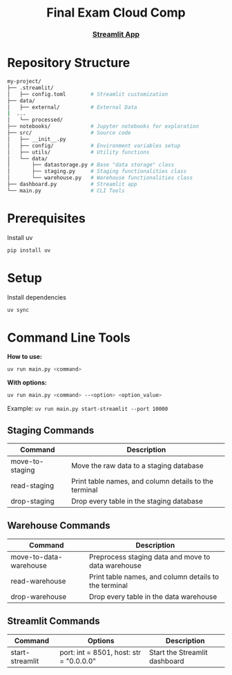 <h1 align="center"> Final Exam Cloud Comp </h1>
<h3 align="center"><a href="https://final-exam-cloud-comp-streamlit.onrender.com">Streamlit App</a><h3>

# Repository Structure
```bash
my-project/
├── .streamlit/
│   ├── config.toml        # Streamlit customization
├── data/               
│   ├── external/          # External Data
|  ...                      
│   └── processed/
├── notebooks/             # Jupyter notebooks for exploration
├── src/                   # Source code
│   ├── __init__.py
│   ├── config/            # Environment variables setup
│   ├── utils/             # Utility functions
│   └── data/
│       ├── datastorage.py # Base "data storage" class
│       ├── staging.py     # Staging functionalities class
│       └── warehouse.py   # Warehouse functionalities class
├── dashboard.py           # Streamlit app
└── main.py                # CLI Tools
```

# Prerequisites
Install uv
```bash
pip install uv
```

# Setup
Install dependencies
```bash
uv sync
```

# Command Line Tools

**How to use:**
```bash
uv run main.py <command>
```

**With options:**
```bash
uv run main.py <command> --<option> <option_value>
```

Example: `uv run main.py start-streamlit --port 10000`

## Staging Commands

| Command        | Description |
|----------------|-------------|
| move-to-staging| Move the raw data to a staging database |
| read-staging   | Print table names, and column details to the terminal |
| drop-staging   | Drop every table in the staging database |

## Warehouse Commands

| Command        | Description |
|----------------|-------------|
| move-to-data-warehouse | Preprocess staging data and move to data warehouse |
| read-warehouse   | Print table names, and column details to the terminal |
| drop-warehouse   | Drop every table in the data warehouse |

## Streamlit Commands

| Command        | Options | Description |
|----------------|--------|-------------|
| start-streamlit| port: int = 8501, host: str = "0.0.0.0" | Start the Streamlit dashboard |

